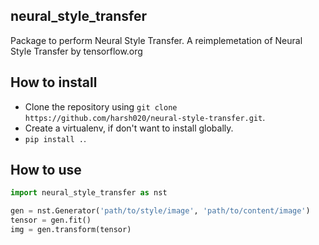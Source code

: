 ## neural_style_transfer
Package to perform Neural Style Transfer. A reimplemetation of Neural Style Transfer
by tensorflow.org


## How to install
* Clone the repository using `git clone https://github.com/harsh020/neural-style-transfer.git`.
* Create a virtualenv, if don't want to install globally.
* `pip install .`.


## How to use
```python
import neural_style_transfer as nst

gen = nst.Generator('path/to/style/image', 'path/to/content/image')
tensor = gen.fit()
img = gen.transform(tensor)
```
